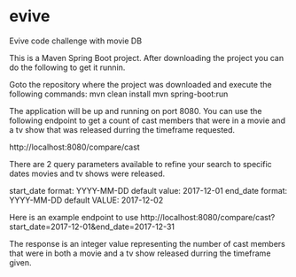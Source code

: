 # evive
Evive code challenge with movie DB

This is a Maven Spring Boot project. After downloading the project you can do the following to get it runnin.

Goto the repository where the project was downloaded and execute the following commands:
mvn clean install
mvn spring-boot:run

The application will be up and running on port 8080. You can use the following endpoint to get a count of cast members that were in 
a movie and a tv show that was released durring the timeframe requested.

http://localhost:8080/compare/cast

There are 2 query parameters available to refine your search to specific dates movies and tv shows were released.  

start_date  format: YYYY-MM-DD  default value: 2017-12-01 
end_date    format: YYYY-MM-DD  default VALUE: 2017-12-02

Here is an example endpoint to use 
http://localhost:8080/compare/cast?start_date=2017-12-01&end_date=2017-12-31

The response is an integer value representing the number of cast members that were in both a movie and a tv show released durring the timeframe given.
